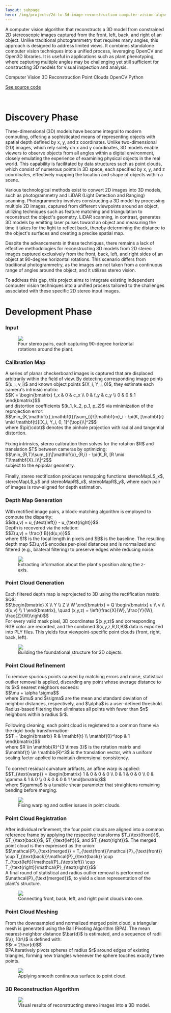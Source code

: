 ```yaml
---
layout: subpage
hero: /img/projects/2d-to-3d-image-reconstruction-computer-vision-algorithm/2d-to-3d-image-reconstruction-computer-vision-algorithm.webp
---
```


<title>Developing Custom Computer Vision Algorithm for Reconstructing 3D Models from Constrained 2D Stereoscopic Images Using OpenCV and Open3D</title>

A computer vision algorithm that reconstructs a 3D model from constrained 2D stereoscopic images captured from the front, left, back, and right of an object. Unlike traditional photogrammetry that requires many angles, this approach is designed to address limited views. It combines standalone computer vision techniques into a unified process, leveraging OpenCV and Open3D libraries. It is useful in applications such as plant phenotyping, where capturing multiple angles may be challenging yet still sufficient for constructing 3D models for visual inspection and analysis.

<tag>Computer Vision</tag>
<tag>3D Reconstruction</tag>
<tag>Point Clouds</tag>
<tag>OpenCV</tag>
<tag>Python</tag>

<a href="https://github.com/ivanintelligence/developing-custom-computer-vision-algorithm-for-reconstructing-3d-models-from-constrained-2d-images" class="arrow-link">See source code</a>

<br>

<h1>Discovery Phase</h1>

Three-dimensional (3D) models have become integral to modern computing, offering a sophisticated means of representing objects with spatial depth defined by x, y, and z coordinates. Unlike two-dimensional (2D) images, which rely solely on x and y coordinates, 3D models enable viewers to observe objects from all angles within a digital environment, closely emulating the experience of examining physical objects in the real world. This capability is facilitated by data structures such as point clouds, which consist of numerous points in 3D space, each specified by x, y, and z coordinates, effectively mapping the location and shape of objects within a scene.

Various technological methods exist to convert 2D images into 3D models, such as photogrammetry and LiDAR (Light Detection and Ranging) scanning. Photogrammetry involves constructing a 3D model by processing multiple 2D images, captured from different viewpoints around an object, utilizing techniques such as feature matching and triangulation to reconstruct the object's geometry. LiDAR scanning, in contrast, generates 3D models by emitting laser pulses toward an object and measuring the time it takes for the light to reflect back, thereby determining the distance to the object's surfaces and creating a precise spatial map.

Despite the advancements in these techniques, there remains a lack of effective methodologies for reconstructing 3D models from 2D stereo images captured exclusively from the front, back, left, and right sides of an object at 90-degree horizontal rotations. This scenario differs from traditional photogrammetry, as the images are not taken from a continuous range of angles around the object, and it utilizes stereo vision.

To address this gap, this project aims to integrate existing independent computer vision techniques into a unified process tailored to the challenges associated with these specific 2D stereo input images.

<h1>Development Phase</h1>

<h3>Input</h3>

<figure style="--img-max: 560px;">
  <img src="/img/projects/2d-to-3d-image-reconstruction-computer-vision-algorithm/stereo-images.webp">
  <figcaption>Four stereo pairs, each capturing 90-degree horizontal rotations around the plant.</figcaption>
</figure>

<h3>Calibration Map</h3>

<div>
A series of planar checkerboard images is captured that are displaced arbitrarily within the field of view. By detecting corresponding image points $(u_i, v_i)$ and known object points $(X_i, Y_i, 0)$, they estimate each camera's intrinsic matrix:
</div>

<div class="equation">
$$K = \begin{bmatrix} f_x & 0 & c_x \\ 0 & f_y & c_y \\ 0 & 0 & 1 \end{bmatrix}$$
</div>

<div>
and distortion coefficients $(k_1, k_2, p_1, p_2)$ via minimization of the reprojection error:
</div>

<div class="equation">
$$\min_{K,\mathbf{r},\mathbf{t}}\sum_{i}\|\mathbf{m}_i - \pi(K, [\mathbf{r} \mid \mathbf{t}][X_i, Y_i, 0, 1]^{\top})\|^2$$
</div>

<div>
where $\pi(\cdot)$ denotes the pinhole projection with radial and tangential distortion.<br><br>
</div>

<div>
Fixing intrinsics, stereo calibration then solves for the rotation $R$ and translation $T$ between cameras by optimizing:
</div>

<div class="equation">
$$\min_{R,T}\sum_{i}\|\mathbf{x}_{R,i} - \pi(K_R, [R \mid T]\mathbf{X}_i)\|^2$$
</div>

<div>
subject to the epipolar geometry.<br><br>
</div>

<div>
Finally, stereo rectification produces remapping functions stereoMapL$_x$, stereoMapL$_y$ and stereoMapR$_x$, stereoMapR$_y$, where each pair of images is row-aligned for depth estimation.
</div>

<h3>Depth Map Generation</h3>

<div>
With rectified image pairs, a block-matching algorithm is employed to compute the disparity:
</div>

<div class="equation">
$$d(u,v) = u_{\text{left}} - u_{\text{right}}$$
</div>

<div>
Depth is recovered via the relation:
</div>

<div class="equation">
$$Z(u,v) = \frac{f B}{d(u,v)}$$
</div>

<div>
where $f$ is the focal length in pixels and $B$ is the baseline. The resulting depth map $Z(u,v)$ encodes per-pixel distances and is normalized and filtered (e.g., bilateral filtering) to preserve edges while reducing noise.
</div>

<figure style="--img-max: 560px;">
  <img src="/img/projects/2d-to-3d-image-reconstruction-computer-vision-algorithm/depth-map-generation.webp">
  <figcaption>Extracting information about the plant's position along the z-axis.</figcaption>
</figure>

<h3>Point Cloud Generation</h3>

<div>
Each filtered depth map is reprojected to 3D using the rectification matrix $Q$:
</div>

<div class="equation">
$$\begin{bmatrix} X \\ Y \\ Z \\ W \end{bmatrix} = Q \begin{bmatrix} u \\ v \\ d(u,v) \\ 1 \end{bmatrix}, \quad (x,y,z) = \left(\frac{X}{W}, \frac{Y}{W}, \frac{Z}{W}\right)$$
</div>

<div>
For every valid mask pixel, 3D coordinates $(x,y,z)$ and corresponding RGB color are recorded, and the combined $(x,y,z,R,G,B)$ data is exported into PLY files. This yields four viewpoint-specific point clouds (front, right, back, left).
</div>

<figure style="--img-max: 560px;">
  <img src="/img/projects/2d-to-3d-image-reconstruction-computer-vision-algorithm/point-cloud-generation.webp">
  <figcaption>Building the foundational structure for 3D objects.</figcaption>
</figure>

<h3>Point Cloud Refinement</h3>

<div>
To remove spurious points caused by matching errors and noise, statistical outlier removal is applied, discarding any point whose average distance to its $k$ nearest neighbors exceeds:
</div>

<div class="equation">
$$\mu + \alpha \sigma$$
</div>

<div>
where $\mu$ and $\sigma$ are the mean and standard deviation of neighbor distances, respectively, and $\alpha$ is a user-defined threshold. Radius-based filtering then eliminates all points with fewer than $n$ neighbors within a radius $r$.<br><br>
</div>

<div>
Following cleaning, each point cloud is registered to a common frame via the rigid-body transformation:
</div>

<div class="equation">
$$T = \begin{bmatrix} R & \mathbf{t} \\ \mathbf{0}^\top & 1 \end{bmatrix}$$
</div>

<div>
where $R \in \mathbb{R}^{3 \times 3}$ is the rotation matrix and $\mathbf{t} \in \mathbb{R}^3$ is the translation vector, with a uniform scaling factor applied to maintain dimensional consistency.<br><br>
</div>

<div>
To correct residual curvature artifacts, an affine warp is applied:
</div>

<div class="equation">
$$T_{\text{warp}} = \begin{bmatrix} 1 & 0 & 0 & 0 \\ 0 & 1 & 0 & 0 \\ 0 & \gamma & 1 & 0 \\ 0 & 0 & 0 & 1 \end{bmatrix}$$
</div>

<div>
where $\gamma$ is a tunable shear parameter that straightens remaining bending before merging.
</div>

<figure style="--img-max: 560px;">
  <img src="/img/projects/2d-to-3d-image-reconstruction-computer-vision-algorithm/point-cloud-refinement.webp">
  <figcaption>Fixing warping and outlier issues in point clouds.</figcaption>
</figure>

<h3>Point Cloud Registration</h3>

<div>
After individual refinement, the four point clouds are aligned into a common reference frame by applying the respective transforms $T_{\text{front}}$, $T_{\text{back}}$, $T_{\text{left}}$, and $T_{\text{right}}$. The merged point cloud is then expressed as the union:
</div>

<div class="equation">
$$\mathcal{P}_{\text{merged}} = T_{\text{front}}\mathcal{P}_{\text{front}} \cup T_{\text{back}}\mathcal{P}_{\text{back}} \cup T_{\text{left}}\mathcal{P}_{\text{left}} \cup T_{\text{right}}\mathcal{P}_{\text{right}}$$
</div>

<div>
A final round of statistical and radius outlier removal is performed on $\mathcal{P}_{\text{merged}}$, to yield a clean representation of the plant's structure.
</div>

<figure style="--img-max: 560px;">
  <img src="/img/projects/2d-to-3d-image-reconstruction-computer-vision-algorithm/point-cloud-registration.webp">
  <figcaption>Connecting front, back, left, and right point clouds into one.</figcaption>
</figure>

<h3>Point Cloud Meshing</h3>

<div>
From the downsampled and normalized merged point cloud, a triangular mesh is generated using the Ball Pivoting Algorithm (BPA). The mean nearest-neighbor distance $\bar{d}$ is estimated, and a sequence of radii $\{r, 10r\}$ is defined with:
</div>

<div class="equation">
$$r = 2\bar{d}$$
</div>

<div>
BPA iteratively pivots spheres of radius $r$ around edges of existing triangles, forming new triangles whenever the sphere touches exactly three points.
</div>

<figure style="--img-max: 560px;">
  <img src="/img/projects/2d-to-3d-image-reconstruction-computer-vision-algorithm/point-cloud-meshing.webp">
  <figcaption>Applying smooth continuous surface to point cloud.</figcaption>
</figure>

<h3>3D Reconstruction Algorithm</h3>

<figure>
  <img src="/img/projects/2d-to-3d-image-reconstruction-computer-vision-algorithm/full-process.webp">
  <figcaption>Visual results of reconstructing stereo images into a 3D model.</figcaption>
</figure>